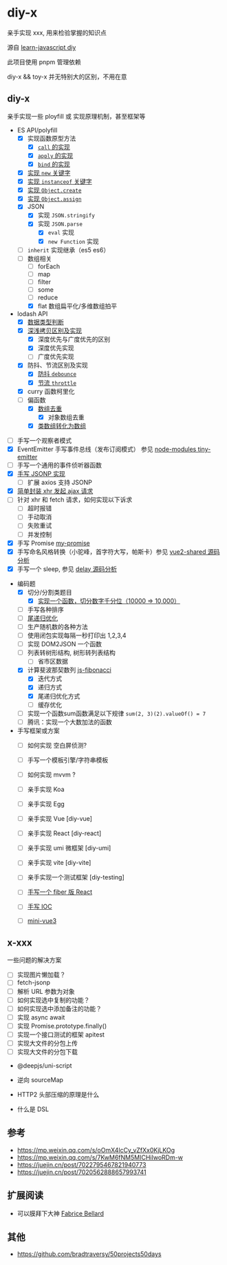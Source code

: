 # diy-x

亲手实现 xxx, 用来检验掌握的知识点

源自 [learn-javascript diy](https://github.com/cloudyan/learn-javascript/tree/master/diy)

此项目使用 pnpm 管理依赖

diy-x && toy-x 并无特别大的区别，不用在意

## diy-x

亲手实现一些 ployfill 或 实现原理机制，甚至框架等

- ES API/polyfill
  - [x] 实现函数原型方法
    - [x] [`call` 的实现](./my-call-apply-bind/readme.md)
    - [x] [`apply` 的实现](./my-call-apply-bind/readme.md)
    - [x] [`bind` 的实现](./my-call-apply-bind/readme.md)
  - [x] [实现 `new` 关键字](./my-new/readme.md)
  - [x] [实现 `instanceof` 关键字](./my-instanceof/readme.md)
  - [x] [实现 `Object.create`](./polyfill-object/create.js)
  - [x] [实现 `Object.assign`](./polyfill-object/assign.js)
  - [x] JSON
    - [x] 实现 `JSON.stringify`
    - [x] 实现 `JSON.parse`
      - [x] `eval` 实现
      - [x] `new Function` 实现
  - [ ] `inherit` 实现继承（es5 es6）
  - [ ] 数组相关
    - [ ] forEach
    - [ ] map
    - [ ] filter
    - [ ] some
    - [ ] reduce
    - [x] flat 数组扁平化/多维数组拍平
- lodash API
  - [x] [数据类型判断](./my-is/readme.md)
  - [x] [深浅拷贝区别及实现](./my-clone/readme.md)
    - [x] 深度优先与广度优先的区别
    - [x] 深度优先实现
    - [ ] 广度优先实现
  - [x] 防抖、节流区别及实现
    - [x] [防抖 `debounce`](./my-debounce-throttle/readme.md)
    - [x] [节流 `throttle`](./my-debounce-throttle/readme.md)
  - [x] curry 函数柯里化
  - [ ] 偏函数
    - [x] [数组去重](./my-unique/readme.md)
      - [x] 对象数组去重
    - [x] [类数组转化为数组](./polyfill-array/array-like.js)
- [ ] 手写一个观察者模式
- [x] EventEmitter 手写事件总线（发布订阅模式） 参见 [node-modules tiny-emitter](https://github.com/cloudyan/npm-modules/blob/dev/packages/emitter/readme.md)
- [ ] 手写一个通用的事件侦听器函数
- [x] [手写 JSONP 实现](./fetch/jsonp.js)
  - [ ] 扩展 axios 支持 JSONP
- [x] [简单封装 xhr 发起 ajax 请求](./fetch/xhr.js)
- [ ] 针对 xhr 和 fetch 请求，如何实现以下诉求
  - [ ] 超时报错
  - [ ] 手动取消
  - [ ] 失败重试
  - [ ] 并发控制
- [x] 手写 Promise [my-promise](./my-promise/readme.md)
- [x] 手写命名风格转换（小驼峰，首字符大写，帕斯卡）参见 [vue2-shared 源码分析](https://github.com/cloudyan/npm-modules/blob/dev/packages/vue2/vue2-shared.md)
- [x] 手写一个 sleep, 参见 [delay 源码分析](https://github.com/cloudyan/npm-modules/blob/dev/packages/delay/readme.md)
- 编码题
  - [x] 切分/分割类题目
    - [x] [实现一个函数，切分数字千分位（10000 => 10,000）](./division/thousandth.js)
  - [ ] 手写各种排序
  - [ ] [尾递归优化](https://juejin.cn/post/6959549674990600228)
  - [ ] 生产随机数的各种方法
  - [ ] 使用闭包实现每隔一秒打印出 1,2,3,4
  - [ ] 实现 DOM2JSON 一个函数
  - [ ] 列表转树形结构, 树形转列表结构
    - [ ] 省市区数据
  - [x] 计算斐波那契数列 [js-fibonacci](https://github.com/cloudyan/js-fibonacci)
    - [x] 迭代方式
    - [x] 递归方式
    - [x] 尾递归优化方式
    - [ ] 缓存优化
  - [ ] 实现一个函数sum函数满足以下规律 `sum(2, 3)(2).valueOf() = 7`
  - [ ] 腾讯：实现一个大数加法的函数
- 手写框架或方案
  - [ ] 如何实现 空白屏侦测?
  - [ ] 手写一个模板引擎/字符串模板
  - [ ] 如何实现 mvvm ?
  - [ ] 亲手实现 Koa
  - [ ] 亲手实现 Egg
  - [ ] 亲手实现 Vue [diy-vue]
  - [ ] 亲手实现 React [diy-react]
  - [ ] 亲手实现 umi 微框架 [diy-umi]
  - [ ] 亲手实现 vite [diy-vite]
  - [ ] 亲手实现一个测试框架 [diy-testing]
  - [ ] [手写一个 fiber 版 React](https://mp.weixin.qq.com/s/sy5ZoXu09_bwhDUb1TcLvw)
  - [ ] [手写 IOC](https://mp.weixin.qq.com/s/GXv7JwBbJ0b_AUMvZ8C1QQ)
  - [ ] [mini-vue3](https://juejin.cn/post/6911897255087702030)


## x-xxx

一些问题的解决方案

- [ ] 实现图片懒加载？
- [ ] fetch-jsonp
- [ ] 解析 URL 参数为对象
- [ ] 如何实现选中复制的功能？
- [ ] 如何实现选中添加备注的功能？
- [ ] 实现 async await
- [ ] 实现 Promise.prototype.finally()
- [ ] 实现一个接口测试的框架 apitest
- [ ] 实现大文件的分包上传
- [ ] 实现大文件的分包下载
- @deepjs/uni-script
- 逆向 sourceMap


- HTTP2 头部压缩的原理是什么
- 什么是 DSL

## 参考

- https://mp.weixin.qq.com/s/oOmX4lcCy_vZfXx0KjLKOg
- https://mp.weixin.qq.com/s/7KwM6fNM5MICHiIwoRDm-w
- https://juejin.cn/post/7022795467821940773
- https://juejin.cn/post/7020562888657993741

## 扩展阅读

- 可以膜拜下大神 [Fabrice Bellard](https://bellard.org/)

## 其他

- https://github.com/bradtraversy/50projects50days
